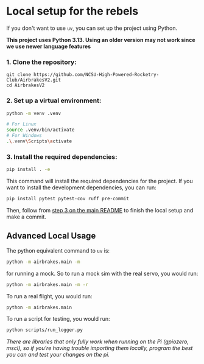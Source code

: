 # Local setup for the rebels

If you don't want to use `uv`, you can set up the project using Python.

**This project uses Python 3.13. Using an older version may not work since we use newer language features**


### 1. Clone the repository:

```
git clone https://github.com/NCSU-High-Powered-Rocketry-Club/AirbrakesV2.git
cd AirbrakesV2
```

### 2. Set up a virtual environment:

```bash
python -m venv .venv

# For Linux
source .venv/bin/activate
# For Windows
.\.venv\Scripts\activate
```

### 3. Install the required dependencies:

```bash
pip install . -e
```

This command will install the required dependencies for the project. If you want to install the development dependencies, you can run:

```bash
pip install pytest pytest-cov ruff pre-commit
```

Then, follow from [step 3 on the main README](README.md#3-install-the-pre-commit-hook) to finish the local setup and make a commit.


## Advanced Local Usage

The python equivalent command to `uv` is:

```bash
python -m airbrakes.main -m
``` 

for running a mock. So to run a mock sim with the real servo, you would run:

```bash
python -m airbrakes.main -m -r
```

To run a real flight, you would run:

```bash
python -m airbrakes.main
```

To run a script for testing, you would run:

```bash
python scripts/run_logger.py
```

_There are libraries that only fully work when running on the Pi (gpiozero, mscl), so if you're having trouble importing them locally, program the best you can and test your changes on the pi._